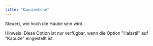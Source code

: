 ```yaml
---
title: "Kapuzenhöhe"
---
```


Steuert, wie hoch die Haube sein wird.

Hinweis: Diese Option ist nur verfügbar, wenn die Option "Halsstil" auf "Kapuze" eingestellt ist.
